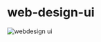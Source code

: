 # web-design-ui
![webdesign ui](https://user-images.githubusercontent.com/35792781/46942823-d69afd00-d076-11e8-83b6-67e687e563de.png)
